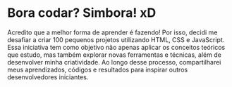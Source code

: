 # Bora codar? Simbora! xD

Acredito que a melhor forma de aprender é fazendo! Por isso, decidi me desafiar a criar 100 pequenos projetos utilizando HTML, CSS e JavaScript. Essa iniciativa tem como objetivo não apenas aplicar os conceitos teóricos que estudo, mas também explorar novas ferramentas e técnicas, além de desenvolver minha criatividade. Ao longo desse processo, compartilharei meus aprendizados, códigos e resultados para inspirar outros desenvolvedores iniciantes.
